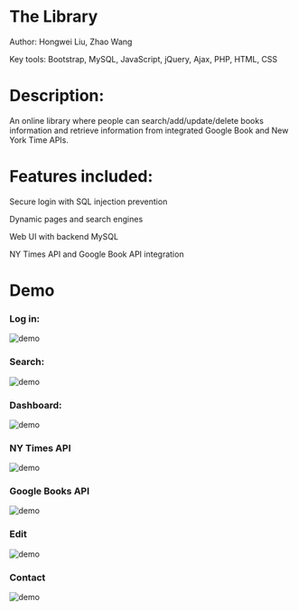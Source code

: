 # The Library
Author: Hongwei Liu, Zhao Wang

Key tools: Bootstrap, MySQL, JavaScript, jQuery, Ajax, PHP, HTML, CSS

# Description:
An online library where people can search/add/update/delete books information and retrieve information from integrated Google Book and New York Time APIs.

# Features included:
Secure login with SQL injection prevention

Dynamic pages and search engines

Web UI with backend MySQL

NY Times API and Google Book API integration

# Demo

### Log in:
![demo](https://github.com/woodenleaves/The_Library/raw/master/images/demo/1.png)

### Search:
![demo](https://github.com/woodenleaves/The_Library/raw/master/images/demo/2.png)

### Dashboard:
![demo](https://github.com/woodenleaves/The_Library/raw/master/images/demo/3.png)

### NY Times API
![demo](https://github.com/woodenleaves/The_Library/raw/master/images/demo/4.png)

### Google Books API
![demo](https://github.com/woodenleaves/The_Library/raw/master/images/demo/5.png)

### Edit
![demo](https://github.com/woodenleaves/The_Library/raw/master/images/demo/7.png)

### Contact
![demo](https://github.com/woodenleaves/The_Library/raw/master/images/demo/8.png)
